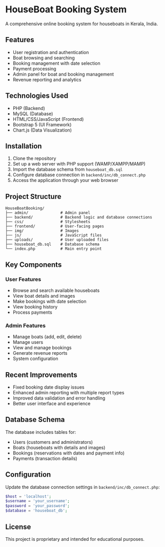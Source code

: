 # HouseBoat Booking System

A comprehensive online booking system for houseboats in Kerala, India.

## Features

- User registration and authentication
- Boat browsing and searching
- Booking management with date selection
- Payment processing
- Admin panel for boat and booking management
- Revenue reporting and analytics

## Technologies Used

- PHP (Backend)
- MySQL (Database)
- HTML/CSS/JavaScript (Frontend)
- Bootstrap 5 (UI Framework)
- Chart.js (Data Visualization)

## Installation

1. Clone the repository
2. Set up a web server with PHP support (WAMP/XAMPP/MAMP)
3. Import the database schema from `houseboat_db.sql`
4. Configure database connection in `backend/inc/db_connect.php`
5. Access the application through your web browser

## Project Structure

```
HouseBoatBooking/
├── admin/              # Admin panel
├── backend/            # Backend logic and database connections
├── css/                # Stylesheets
├── frontend/           # User-facing pages
├── img/                # Images
├── js/                 # JavaScript files
├── uploads/            # User uploaded files
├── houseboat_db.sql    # Database schema
└── index.php           # Main entry point
```

## Key Components

### User Features
- Browse and search available houseboats
- View boat details and images
- Make bookings with date selection
- View booking history
- Process payments

### Admin Features
- Manage boats (add, edit, delete)
- Manage users
- View and manage bookings
- Generate revenue reports
- System configuration

## Recent Improvements

- Fixed booking date display issues
- Enhanced admin reporting with multiple report types
- Improved data validation and error handling
- Better user interface and experience

## Database Schema

The database includes tables for:
- Users (customers and administrators)
- Boats (houseboats with details and images)
- Bookings (reservations with dates and payment info)
- Payments (transaction details)

## Configuration

Update the database connection settings in `backend/inc/db_connect.php`:
```php
$host = 'localhost';
$username = 'your_username';
$password = 'your_password';
$database = 'houseboat_db';
```

## License

This project is proprietary and intended for educational purposes.